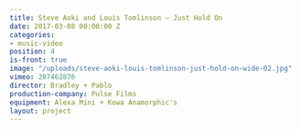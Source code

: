 ```yaml
---
title: Steve Aoki and Louis Tomlinson — Just Hold On
date: 2017-03-08 00:00:00 Z
categories:
- music-video
position: 4
is-front: true
image: "/uploads/steve-aoki-louis-tomlinson-just-hold-on-wide-02.jpg"
vimeo: 207462876
director: Bradley + Pablo
production-company: Pulse Films
equipment: Alexa Mini + Kowa Anamorphic's
layout: project
---
```



